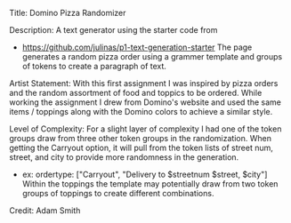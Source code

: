Title: Domino Pizza Randomizer

Description: A text generator using the starter code from 
- https://github.com/julinas/p1-text-generation-starter
The page generates a random pizza order using a grammer template and groups
of tokens to create a paragraph of text.

Artist Statement: With this first assignment I was inspired by pizza orders and the random assortment of food and toppics to be ordered. While working the assignment I drew from Domino's website and used the same items / toppings along with the Domino colors to achieve a similar style.

Level of Complexity: For a slight layer of complexity I had one of the token groups draw from three other token groups in the randomization. When getting the Carryout option, it will pull from the token lists of street num, street, and city to provide more randomness in the generation.
- ex: ordertype: ["Carryout", "Delivery to $streetnum $street, $city"] 
Within the toppings the template may potentially draw from two token groups
of toppings to create different combinations.

Credit: Adam Smith